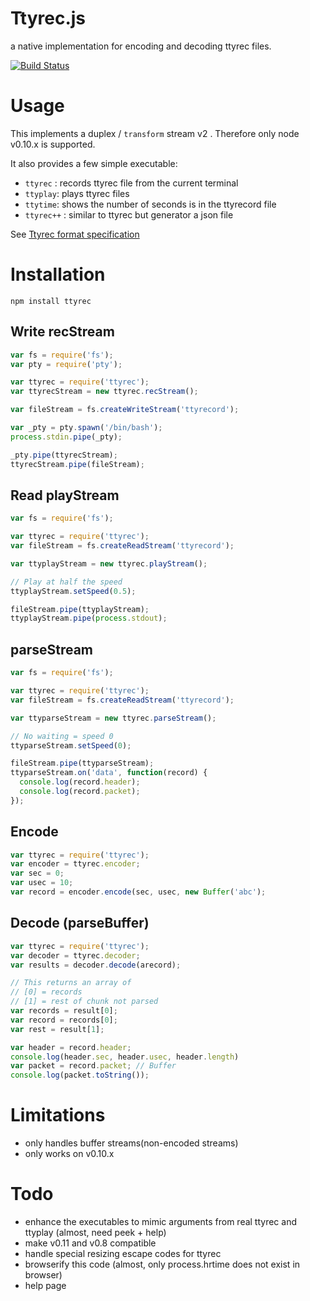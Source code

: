 # Ttyrec.js

a native implementation for encoding and decoding ttyrec files.

[![Build Status](https://travis-ci.org/jedi4ever/ttyrec.js.png)](https://travis-ci.org/jedi4ever/ttyrec.js)

# Usage
This implements a duplex / `transform` stream v2 .  Therefore only node v0.10.x is supported.

It also provides a few simple executable:

- `ttyrec` : records ttyrec file from the current terminal
- `ttyplay`: plays ttyrec files
- `ttytime`: shows the number of seconds is in the ttyrecord file
- `ttyrec++` : similar to ttyrec but generator a json file

See [Ttyrec format specification](http://en.wikipedia.org/wiki/Ttyrec#Technical_file_format_specification)

# Installation

`npm install ttyrec`

## Write recStream
```js
var fs = require('fs');
var pty = require('pty');

var ttyrec = require('ttyrec');
var ttyrecStream = new ttyrec.recStream();

var fileStream = fs.createWriteStream('ttyrecord');

var _pty = pty.spawn('/bin/bash');
process.stdin.pipe(_pty);

_pty.pipe(ttyrecStream);
ttyrecStream.pipe(fileStream);
```

## Read playStream
```js
var fs = require('fs');

var ttyrec = require('ttyrec');
var fileStream = fs.createReadStream('ttyrecord');

var ttyplayStream = new ttyrec.playStream();

// Play at half the speed
ttyplayStream.setSpeed(0.5);

fileStream.pipe(ttyplayStream);
ttyplayStream.pipe(process.stdout);
```

## parseStream
```js
var fs = require('fs');

var ttyrec = require('ttyrec');
var fileStream = fs.createReadStream('ttyrecord');

var ttyparseStream = new ttyrec.parseStream();

// No waiting = speed 0
ttyparseStream.setSpeed(0);

fileStream.pipe(ttyparseStream);
ttyparseStream.on('data', function(record) {
  console.log(record.header);
  console.log(record.packet);
});
```

## Encode
```js
var ttyrec = require('ttyrec');
var encoder = ttyrec.encoder;
var sec = 0;
var usec = 10;
var record = encoder.encode(sec, usec, new Buffer('abc');
```

## Decode (parseBuffer)
```js
var ttyrec = require('ttyrec');
var decoder = ttyrec.decoder;
var results = decoder.decode(arecord);

// This returns an array of
// [0] = records
// [1] = rest of chunk not parsed
var records = result[0];
var record = records[0];
var rest = result[1];

var header = record.header;
console.log(header.sec, header.usec, header.length)
var packet = record.packet; // Buffer
console.log(packet.toString());
```

# Limitations
- only handles buffer streams(non-encoded streams)
- only works on v0.10.x

# Todo
- enhance the executables to mimic arguments from real ttyrec and ttyplay (almost, need peek + help)
- make v0.11 and v0.8 compatible
- handle special resizing escape codes for ttyrec
- browserify this code (almost, only process.hrtime does not exist in browser)
- help page
